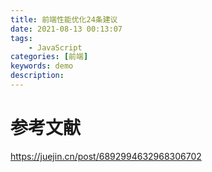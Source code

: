 ```yaml
---
title: 前端性能优化24条建议
date: 2021-08-13 00:13:07
tags: 
    - JavaScript
categories: [前端]
keywords: demo
description: 
---
```


# 参考文献
https://juejin.cn/post/6892994632968306702
<!-- more -->